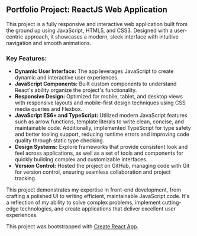 ## Portfolio Project: ReactJS Web Application

This project is a fully responsive and interactive web application built from the ground up using JavaScript, HTML5, and CSS3. Designed with a user-centric approach, it showcases a modern, sleek interface with intuitive navigation and smooth animations.

### Key Features:
- **Dynamic User Interface:** The app leverages JavaScript to create dynamic and interactive user experiences.
- **JavaScript Components:** Built custom components to understand React's ability organize the project's functionality.
- **Responsive Design:** Optimized for mobile, tablet, and desktop views with responsive layouts and mobile-first design techniques using CSS media queries and Flexbox.
- **JavaScript ES6+ and TypeScript:** Utilized modern JavaScript features such as arrow functions, template literals to write clean, concise, and maintainable code. Additionally, implemented TypeScript for type safety and better tooling support, reducing runtime errors and improving code quality through static type checking.
- **Design Systems:** Explore frameworks that provide consistent look and feel across applications, as well as a set of tools and components for quickly building complex and customizable interfaces.
- **Version Control:** Hosted the project on GitHub, managing code with Git for version control, ensuring seamless collaboration and project tracking.

This project demonstrates my expertise in front-end development, from crafting a polished UI to writing efficient, maintainable JavaScript code. It's a reflection of my ability to solve complex problems, implement cutting-edge technologies, and create applications that deliver excellent user experiences.

This project was bootstrapped with [Create React App](https://github.com/facebook/create-react-app).
